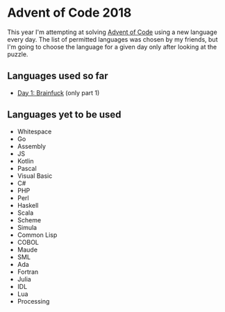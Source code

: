 # Advent of Code 2018

This year I'm attempting at solving [Advent of Code](https://adventofcode.com/)
using a new language every day. The list of permitted languages was chosen by my
friends, but I'm going to choose the language for a given day only after looking
at the puzzle.

## Languages used so far

- [Day 1: Brainfuck](day1.bf) (only part 1)

## Languages yet to be used

- Whitespace
- Go
- Assembly
- JS
- Kotlin
- Pascal
- Visual Basic
- C#
- PHP
- Perl
- Haskell
- Scala
- Scheme
- Simula
- Common Lisp
- COBOL
- Maude
- SML
- Ada
- Fortran
- Julia
- IDL
- Lua
- Processing

